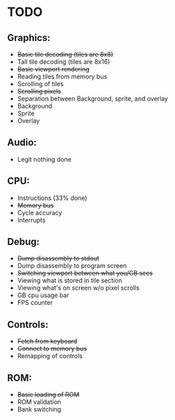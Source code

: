 # TODO

## Graphics:
- ~~Basic tile decoding (tiles are 8x8)~~
- Tall tile decoding (tiles are 8x16)
- ~~Basic viewport rendering~~
- Reading tiles from memory bus
- Scrolling of tiles
- ~~Scrolling pixels~~
- Separation between Background, sprite, and overlay
- Background
- Sprite
- Overlay

## Audio:
- Legit nothing done

## CPU:
- Instructions (33% done)
- ~~Memory bus~~
- Cycle accuracy
- Interrupts

## Debug:
- ~~Dump disassembly to stdout~~
- Dump disassembly to program screen
- ~~Switching viewport between what you/GB sees~~
- Viewing what is stored in tile section
- Viewing what's on screen w/o pixel scrolls
- GB cpu usage bar
- FPS counter

## Controls:
- ~~Fetch from keyboard~~
- ~~Connect to memory bus~~
- Remapping of controls

## ROM:
- ~~Basic loading of ROM~~
- ROM validation
- Bank switching

